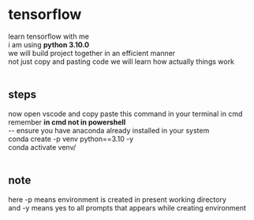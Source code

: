 # tensorflow
learn tensorflow with me<br>
i am using ****python 3.10.0****<br> 
we will build project together in an efficient manner<br>
not just copy and pasting code we will learn how actually things work<br><br>

## steps
now open vscode and copy paste this command in your terminal in cmd remember ****in cmd not in powershell****<br>
-- ensure you have anaconda already installed in your system<br>
conda create -p venv python==3.10 -y<br>
conda activate venv/<br><br>

## note<br>
here -p means environment is created in present working directory<br>
and -y means yes to all prompts that appears while creating environment<br>
